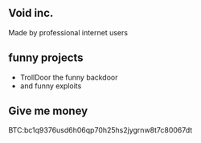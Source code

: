 ## Void inc.

Made by professional internet users

## funny projects

- TrollDoor the funny backdoor
- and funny exploits

## Give me money
BTC:bc1q9376usd6h06qp70h25hs2jygrnw8t7c80067dt

